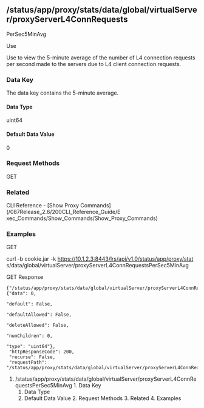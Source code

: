 ## /status/app/proxy/stats/data/global/virtualServer/proxyServerL4ConnRequests
PerSec5MinAvg

Use

Use to view the 5-minute average of the number of L4 connection requests per
second made to the servers due to L4 client connection requests.

### Data Key

The data key contains the 5-minute average.

#### Data Type

uint64

#### Default Data Value

0

### Request Methods

GET

### Related

CLI Reference - [Show Proxy Commands](/087Release_2.6/200CLI_Reference_Guide/E
xec_Commands/Show_Commands/Show_Proxy_Commands)

### Examples

GET

curl -b cookie.jar -k https://10.1.2.3:8443/lrs/api/v1.0/status/app/proxy/stat
s/data/global/virtualServer/proxyServerL4ConnRequestsPerSec5MinAvg

GET Response

    
    
    {"/status/app/proxy/stats/data/global/virtualServer/proxyServerL4ConnRequestsPerSec5MinAvg": {"data": 0,
                                                                                                   "default": False,
                                                                                                   "defaultAllowed": False,
                                                                                                   "deleteAllowed": False,
                                                                                                   "numChildren": 0,
                                                                                                   "type": "uint64"},
     "httpResponseCode": 200,
     "recurse": False,
     "requestPath": "/status/app/proxy/stats/data/global/virtualServer/proxyServerL4ConnRequestsPerSec5MinAvg"}
    

  1. /status/app/proxy/stats/data/global/virtualServer/proxyServerL4ConnRequestsPerSec5MinAvg
    1. Data Key
      1. Data Type
      2. Default Data Value
    2. Request Methods
    3. Related
    4. Examples


